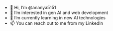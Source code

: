 - 👋 Hi, I’m @ananya5151
- 👀 I’m interested in gen AI and web development
- 🌱 I’m currently learning in new AI technologies
- 📫 You can reach out to me from my LinkedIn

<!---
ananya5151/ananya5151 is a ✨ special ✨ repository because its `README.md` (this file) appears on your GitHub profile.
You can click the Preview link to take a look at your changes.
--->
